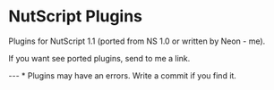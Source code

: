 # NutScript Plugins
<p>Plugins for NutScript 1.1 (ported from NS 1.0 or written by Neon - me).</p>
<p>If you want see ported plugins, send to me a link.</p>
---
* Plugins may have an errors. Write a commit if you find it.
